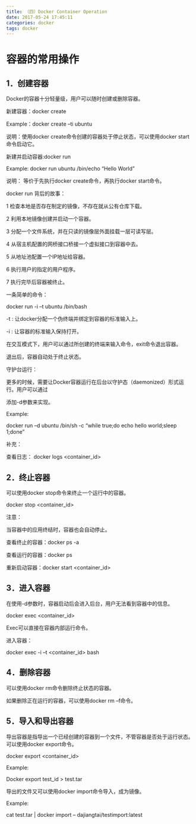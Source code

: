 ```yaml
---
title: （四）Docker Container Operation
date: 2017-05-24 17:45:11
categories: docker
tags: docker
---
```


# 容器的常用操作
## 1．创建容器

Docker的容器十分轻量级，用户可以随时创建或删除容器。

新建容器：docker create

Example：docker create –ti ubuntu

说明：使用docker create命令创建的容器处于停止状态，可以使用docker start命令启动它。

新建并启动容器:docker run

Example: docker run ubuntu /bin/echo “Hello World”

说明： 等价于先执行docker create命令，再执行docker start命令。



docker run 背后的故事：

1 检查本地是否存在制定的镜像，不存在就从公有仓库下载。

2 利用本地镜像创建并启动一个容器。

3 分配一个文件系统，并在只读的镜像层外面挂载一层可读写层。

4 从宿主机配置的网桥接口桥接一个虚拟接口到容器中去。

5 从地址池配置一个IP地址给容器。

6 执行用户的指定的用户程序。

7 执行完毕后容器被终止。





一条简单的命令：

docker run -i –t ubuntu /bin/bash

-t : 让docker分配一个伪终端并绑定到容器的标准输入上。

-i : 让容器的标准输入保持打开。

在交互模式下，用户可以通过所创建的终端来输入命令，exit命令退出容器。

退出后，容器自动处于终止状态。



守护台运行：

更多的时候，需要让Docker容器运行在后台以守护态（daemonized）形式运行。用户可以通过

添加-d参数来实现。

Example:

docker run –d ubuntu /bin/sh -c “while true;do echo hello world;sleep 1;done”

补充：

查看日志： docker logs <container_id>



## 2．终止容器

可以使用docker stop命令来终止一个运行中的容器。

docker stop <container_id>

注意：

当容器中的应用终结时，容器也会自动停止。

查看终止的容器：docker ps -a

查看运行的容器：docker ps

重新启动容器：docker start <container_id>



## 3．进入容器

在使用-d参数时，容器启动后会进入后台，用户无法看到容器中的信息。

docker exec <options> <container_id> <command>

Exec可以直接在容器内部运行命令。

进入容器：

docker exec -i –t <container_id> bash



## 4．删除容器

可以使用docker rm命令删除终止状态的容器。

如果删除正在运行的容器，可以使用docker rm –f命令。



## 5．导入和导出容器

导出容器是指导出一个已经创建的容器到一个文件，不管容器是否处于运行状态。可以使用docker export命令。

docker export <container_id>

Example:

Docker export test_id > test.tar



导出的文件又可以使用docker import命令导入，成为镜像。

Example:

cat test.tar | docker import – dajiangtai/testimport:latest